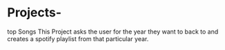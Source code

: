 # Projects-
top Songs
This Project asks the user for the year they want to back to and creates a spotify playlist from that particular year.
